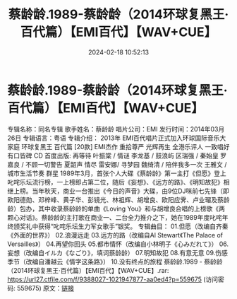 ﻿---
title: 蔡龄龄.1989-蔡龄龄（2014环球复黑王·百代篇）【EMI百代】【WAV+CUE】
date: 2024-02-18 10:52:13
categories: WAV车载音乐、镜像
tags: 华语中文
---
# 蔡龄龄.1989-蔡龄龄（2014环球复黑王·百代篇）【EMI百代】【WAV+CUE】

专辑名称：同名专辑
歌手姓名：蔡龄龄
唱片公司：EMI
发行时间：2014年03月26日
专辑语言：粤语
专辑介绍：
2013年 EMI百代唱片正式加入环球国际音乐大家庭
环球复黑王 百代篇 [20款]
EMI杰作 重拾尊严 光辉再生
全港乐评人 一致唱好 有口皆碑
CD 首度出版:
再等待 叶振棠 / 情谜 李龙基 / 鼓浪屿 区瑞强 / 秦始皇 罗嘉良 / 不顾一切警告 夏韶声
情尽 雷安娜/ 寻梦园 魏绮清 / 陪伴我多一次 王雅文 / 城市生活节奏 群星
1989年3月，首张个人大碟《蔡龄龄》第一主打《但愿》登上叱咤乐坛流行榜，一上榜即占第二位，随后《妄想》、《远方的路》、《明知故犯》相继上榜。当年秋天，商业一台推出《今日的声音》大碟，由9位DJ咪前七先锋（即欧阳德勋、邓梓峰、黄子华、彭镜光、林祖辉、胡增良、欧阳应霁、卢业瑂及蔡龄龄）包办，其中收录蔡龄龄的单曲《Loving
You》和与胡增良合唱的上榜歌《两颗心对话》。蔡龄龄的主打歌在商业一、二台全力推介之下，她在1989年度叱咤年终颁奖礼中获得“叱咤乐坛生力军女歌手”银奖。
专辑曲目：
01.但愿（改编自齐秦《外面的世界》）
02.浪漫远走
03.远方的路（改编自Al Stewart《The Palace of Versailles》）
04.再望你回头
05.都市情怀（改编自小林明子《心みだれて》）
06.妄想（改编自イルカ《なごり》，填词蔡龄龄）
07.明知故犯
08.有意无意
09.伤感季节（改编自潘越云《情字这条路》）
10.没有终点的旅程
蔡龄龄.1989 - 蔡龄龄（2014环球复黑王·百代篇）【EMI百代】【WAV+CUE】.rar: https://url27.ctfile.com/f/9388027-1021947877-aa0ed4?p=559675
(访问密码: 559675)
原文：[链接](https://blog.sina.com.cn/s/blog_1647c7e76010314h0.html)